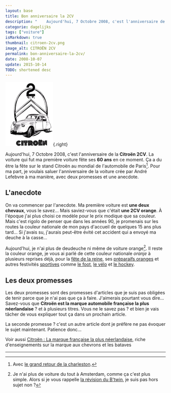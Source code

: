 ```yaml
---
layout: base
title: Bon anniversaire la 2CV
description: "    Aujourd'hui, 7 Octobre 2008, c'est l'anniversaire de la Citroën 2CV. La voiture qui fut ma première voiture fête ses 60 ans en ce moment. Ça a du être "
categorie: dagelijks
tags: ["voiture"]
isMarkdown: true
thumbnail: citroen-2cv.png
image_alt: CITROËN 2CV
permalink: bon-anniversaire-la-2cv/
date: 2008-10-07
update: 2015-10-14
TODO: shortened desc
---
```


![CITROËN 2CV](citroen-2cv.png){.right}

Aujourd'hui, 7 Octobre 2008, c'est l'anniversaire de la **Citroën 2CV**. La voiture qui fut ma première voiture fête ses **60 ans** en ce moment. Ça a du être la fête sur le stand Citroën au mondial de l'automobile de Paris[^1]. Pour ma part, je voulais saluer l'anniversaire de la voiture crée par André Lefebvre à ma manière, avec deux promesses et une anecdote.

## L'anecdote

On va commencer par l'anecdote. Ma première voiture est **une deux chevaux**, vous le savez... Mais saviez-vous que c'était **une 2CV orange**. À l'époque j'ai plus choisi ce modèle pour le prix modique que sa couleur. Mais c'est rigolo de penser que dans les années 90, je promenais sur les routes la couleur nationale de mon pays d'accueil de quelques 15 ans plus tard... Si j'avais su, j'aurais peut-être évité cet accident qui a envoyé ma deuche à la casse... 

Aujourd'hui, je n'ai plus de deudeuche ni même de voiture orange[^2]. Il reste la couleur orange, je vous ai parlé de cette couleur nationale *oranje* à plusieurs reprises déjà, pour la [fête de la reine](/fete-de-la-reine), ses [préparaifs oranges](/preparatifs-oranges) et autres festivités [sportives](/les-drapeaux-oranges) comme [le foot](/les-bleus-et-les-oranges), [le vélo](/equipe-rabobank) et [le hockey](/oranje-wereldkampioen).

## Les deux promesses

Les deux promesses sont des promesses d'articles que je suis pas obligées de tenir parce que je n'ai pas que ça à faire. J'aimerais pourtant vous dire... Savez-vous que **Citroën est la marque automobile française la plus néerlandaise** ? et à plusieurs titres. Vous ne le savez pas ? et bien je vais tâcher de vous expliquer tout ça dans un prochain article. 

La seconde promesse ? c'est un autre article dont je préfère ne pas évoquer le sujet maintenant. Patience donc...

Voir aussi [Citroën : La marque française la plus néerlandaise](/Citroen-marque-francaise-neerlandaise), riche d'enseignements sur la marque aux chevrons et les bataves

---
[^1]: Avec [le grand retour de la charleston](http://www.caradisiac.com/Citroen-C3-Charleston-serie-speciale-en-habits-d-anniversaire-53556.htm).
[^2]: Je n'ai plus de voiture du tout à Amsterdam, comme ça c'est plus simple. Alors si je vous rappelle [la révision du B'twin](/revision-du-btwin), je suis pas hors sujet non ?